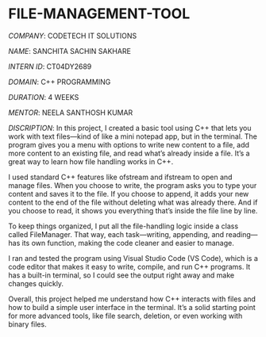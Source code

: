 # FILE-MANAGEMENT-TOOL

*COMPANY*: CODETECH IT SOLUTIONS

*NAME*: SANCHITA SACHIN SAKHARE

*INTERN ID*: CT04DY2689

*DOMAIN*: C++ PROGRAMMING

*DURATION*: 4 WEEKS

*MENTOR*: NEELA SANTHOSH KUMAR

*DISCRIPTION*: In this project, I created a basic tool using C++ that lets you work with text files—kind of like a mini notepad app, but in the terminal. The program gives you a menu with options to write new content to a file, add more content to an existing file, and read what’s already inside a file. It’s a great way to learn how file handling works in C++.

I used standard C++ features like ofstream and ifstream to open and manage files. When you choose to write, the program asks you to type your content and saves it to the file. If you choose to append, it adds your new content to the end of the file without deleting what was already there. And if you choose to read, it shows you everything that’s inside the file line by line.

To keep things organized, I put all the file-handling logic inside a class called FileManager. That way, each task—writing, appending, and reading—has its own function, making the code cleaner and easier to manage.

I ran and tested the program using Visual Studio Code (VS Code), which is a code editor that makes it easy to write, compile, and run C++ programs. It has a built-in terminal, so I could see the output right away and make changes quickly.

Overall, this project helped me understand how C++ interacts with files and how to build a simple user interface in the terminal. It’s a solid starting point for more advanced tools, like file search, deletion, or even working with binary files.

